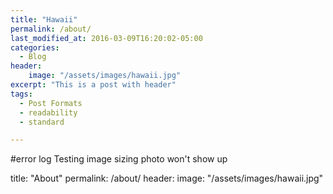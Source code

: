 ```yaml
---
title: "Hawaii"
permalink: /about/
last_modified_at: 2016-03-09T16:20:02-05:00
categories:
  - Blog
header:
    image: "/assets/images/hawaii.jpg"
excerpt: "This is a post with header"
tags:
  - Post Formats
  - readability
  - standard

---
```



#error log
Testing image sizing photo won't show up

title: "About"
permalink: /about/
header:
  image: "/assets/images/hawaii.jpg"